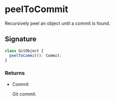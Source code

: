 # peelToCommit

Recursively peel an object until a commit is found.

## Signature

```ts
class GitObject {
  peelToCommit(): Commit;
}
```

### Returns

<ul class="param-ul">
  <li class="param-li param-li-root">
    <span class="param-type">Commit</span>
    <br>
    <p class="param-description">Git commit.</p>
  </li>
</ul>